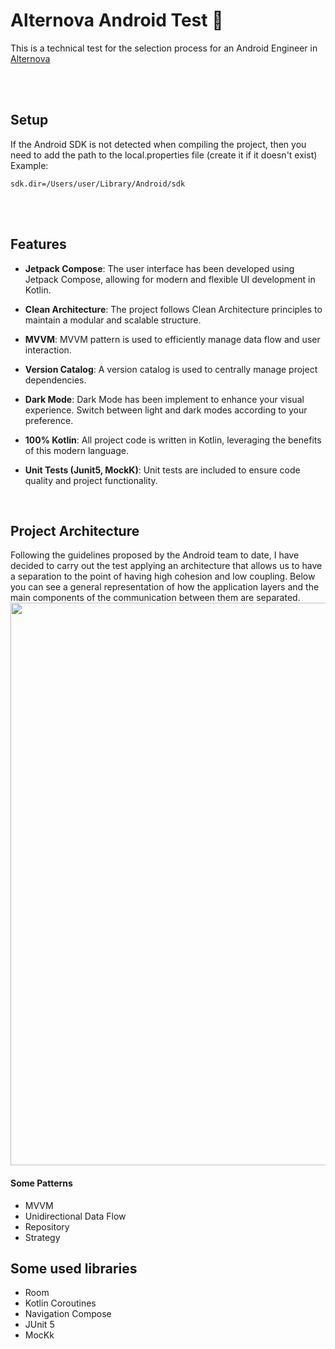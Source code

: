 # Alternova Android Test 🌟
This is a technical test for the selection process for an Android Engineer in [Alternova](https://alternova.com/)

<br /><br />

## Setup

If the Android SDK is not detected when compiling the project, then you need to add the path to the local.properties file (create it if it doesn't exist)
Example:
```
sdk.dir=/Users/user/Library/Android/sdk
```

<br /><br />

## Features

-   **Jetpack Compose**: The user interface has been developed using Jetpack Compose, allowing for modern and flexible UI development in Kotlin.

-   **Clean Architecture**: The project follows Clean Architecture principles to maintain a modular and scalable structure.

-   **MVVM**: MVVM pattern is used to efficiently manage data flow and user interaction.

-   **Version Catalog**: A version catalog is used to centrally manage project dependencies.

-   **Dark Mode**: Dark Mode has been implement to enhance your visual experience. Switch between light and dark modes according to your preference.

-   **100% Kotlin**: All project code is written in Kotlin, leveraging the benefits of this modern language.

-   **Unit Tests (Junit5, MockK)**: Unit tests are included to ensure code quality and project functionality.

<br />

## Project Architecture
Following the guidelines proposed by the Android team to date, I have decided to carry out the test applying an architecture that allows us to have a separation to the point of having high cohesion and low coupling. Below you can see a general representation of how the application layers and the main components of the communication between them are separated.
<img src="https://shorturl.at/d44JW" width="900" />

#### Some Patterns
* MVVM
* Unidirectional Data Flow
* Repository
* Strategy

## Some used libraries
- Room
- Kotlin Coroutines
- Navigation Compose
- JUnit 5
- MocKk
